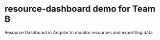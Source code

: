 # resource-dashboard demo for Team B
Resource Dashboard in Angular to monitor resources and export/log data
